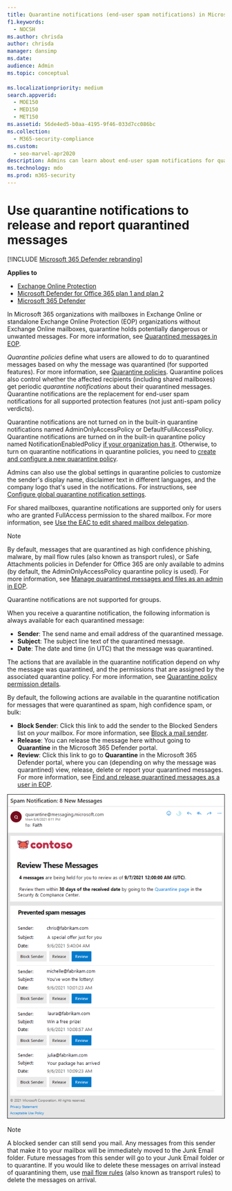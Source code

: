 ```yaml
---
title: Quarantine notifications (end-user spam notifications) in Microsoft 365
f1.keywords: 
  - NOCSH
ms.author: chrisda
author: chrisda
manager: dansimp
ms.date: 
audience: Admin
ms.topic: conceptual

ms.localizationpriority: medium
search.appverid: 
  - MOE150
  - MED150
  - MET150
ms.assetid: 56de4ed5-b0aa-4195-9f46-033d7cc086bc
ms.collection: 
  - M365-security-compliance
ms.custom: 
  - seo-marvel-apr2020
description: Admins can learn about end-user spam notifications for quarantined messages in Exchange Online Protection (EOP).
ms.technology: mdo
ms.prod: m365-security
---
```


# Use quarantine notifications to release and report quarantined messages

[!INCLUDE [Microsoft 365 Defender rebranding](../includes/microsoft-defender-for-office.md)]

**Applies to**
- [Exchange Online Protection](exchange-online-protection-overview.md)
- [Microsoft Defender for Office 365 plan 1 and plan 2](defender-for-office-365.md)
- [Microsoft 365 Defender](../defender/microsoft-365-defender.md)

In Microsoft 365 organizations with mailboxes in Exchange Online or standalone Exchange Online Protection (EOP) organizations without Exchange Online mailboxes, quarantine holds potentially dangerous or unwanted messages. For more information, see [Quarantined messages in EOP](quarantine-email-messages.md).

_Quarantine policies_ define what users are allowed to do to quarantined messages based on why the message was quarantined (for supported features). For more information, see [Quarantine policies](quarantine-policies.md). Quarantine polices also control whether the affected recipients (including shared mailboxes) get periodic _quarantine notifications_ about their quarantined messages. Quarantine notifications are the replacement for end-user spam notifications for all supported protection features (not just anti-spam policy verdicts).

Quarantine notifications are not turned on in the built-in quarantine notifications named AdminOnlyAccessPolicy or DefaultFullAccessPolicy. Quarantine notifications are turned on in the built-in quarantine policy named NotificationEnabledPolicy [if your organization has it](quarantine-policies.md#full-access-permissions-and-quarantine-notifications). Otherwise, to turn on quarantine notifications in quarantine policies, you need to [create and configure a new quarantine policy](quarantine-policies.md#step-1-create-quarantine-policies-in-the-microsoft-365-defender-portal).

Admins can also use the global settings in quarantine policies to customize the sender's display name, disclaimer text in different languages, and the company logo that's used in the notifications. For instructions, see [Configure global quarantine notification settings](quarantine-policies.md#configure-global-quarantine-notification-settings-in-the-microsoft-365-defender-portal).

For shared mailboxes, quarantine notifications are supported only for users who are granted FullAccess permission to the shared mailbox. For more information, see [Use the EAC to edit shared mailbox delegation](/Exchange/collaboration-exo/shared-mailboxes#use-the-eac-to-edit-shared-mailbox-delegation).

> [!NOTE]
> By default, messages that are quarantined as high confidence phishing, malware, by mail flow rules (also known as transport rules), or Safe Attachments policies in Defender for Office 365 are only available to admins (by default, the AdminOnlyAccessPolicy quarantine policy is used). For more information, see [Manage quarantined messages and files as an admin in EOP](manage-quarantined-messages-and-files.md).
>
> Quarantine notifications are not supported for groups.

When you receive a quarantine notification, the following information is always available for each quarantined message:

- **Sender**: The send name and email address of the quarantined message.
- **Subject**: The subject line text of the quarantined message.
- **Date**: The date and time (in UTC) that the message was quarantined.

The actions that are available in the quarantine notification depend on why the message was quarantined, and the permissions that are assigned by the associated quarantine policy. For more information, see [Quarantine policy permission details](quarantine-policies.md#quarantine-policy-permission-details).

By default, the following actions are available in the quarantine notification for messages that were quarantined as spam, high confidence spam, or bulk:

- **Block Sender**: Click this link to add the sender to the Blocked Senders list on _your_ mailbox. For more information, see [Block a mail sender](https://support.microsoft.com/office/b29fd867-cac9-40d8-aed1-659e06a706e4).
- **Release**: You can release the message here without going to **Quarantine** in the Microsoft 365 Defender portal.
- **Review**: Click this link to go to **Quarantine** in the Microsoft 365 Defender portal, where you can (depending on why the message was quarantined) view, release, delete or report your quarantined messages. For more information, see [Find and release quarantined messages as a user in EOP](find-and-release-quarantined-messages-as-a-user.md).

![Example quarantine notification.](../../media/end-user-spam-notification.png)

> [!NOTE]
> A blocked sender can still send you mail. Any messages from this sender that make it to your mailbox will be immediately moved to the Junk Email folder. Future messages from this sender will go to your Junk Email folder or to quarantine. If you would like to delete these messages on arrival instead of quarantining them, use [mail flow rules](/exchange/security-and-compliance/mail-flow-rules/mail-flow-rules) (also known as transport rules) to delete the messages on arrival.
